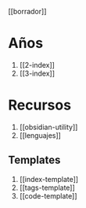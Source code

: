 [[borrador]]
# Años
1. [[2-index]]
2. [[3-index]]
# Recursos
1. [[obsidian-utility]]
2. [[lenguajes]]
## Templates
1. [[index-template]]
2. [[tags-template]]
3. [[code-template]]